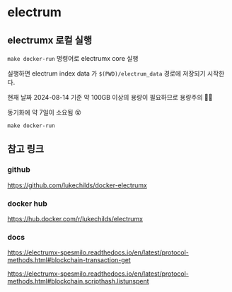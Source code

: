# electrum

## electrumx 로컬 실행

`make docker-run` 명령어로 electrumx core 실행

실행하면 electrum index data 가 `$(PWD)/electrum_data` 경로에 저장되기 시작한다.

현재 날짜 2024-08-14 기준 약 100GB 이상의 용량이 필요하므로 용량주의 😵‍💫

동기화에 약 7일이 소요됨 😵

```
make docker-run
```


## 참고 링크

### github
https://github.com/lukechilds/docker-electrumx

### docker hub
https://hub.docker.com/r/lukechilds/electrumx

### docs

https://electrumx-spesmilo.readthedocs.io/en/latest/protocol-methods.html#blockchain-transaction-get

https://electrumx-spesmilo.readthedocs.io/en/latest/protocol-methods.html#blockchain.scripthash.listunspent